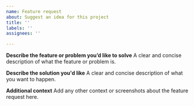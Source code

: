 ```yaml
---
name: Feature request
about: Suggest an idea for this project
title: ''
labels: ''
assignees: ''

---
```


**Describe the feature or problem you’d like to solve**
A clear and concise description of what the feature or problem is.

**Describe the solution you'd like**
A clear and concise description of what you want to happen.

**Additional context**
Add any other context or screenshots about the feature request here.
